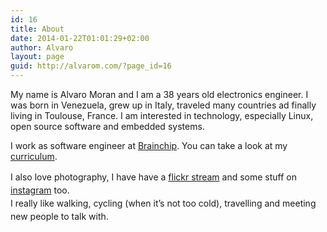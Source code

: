 ```yaml
---
id: 16
title: About
date: 2014-01-22T01:01:29+02:00
author: Alvaro
layout: page
guid: http://alvarom.com/?page_id=16
---
```



My name is Alvaro Moran and I am a 38 years old electronics engineer. I was born in Venezuela, grew up in Italy, traveled many countries ad finally living in Toulouse, France.
I am interested in technology, especially Linux, open source software and embedded systems.

I work as software engineer at [Brainchip](http://www.brainchip.com). You can take a look at my [curriculum](http://alvarom.com/curriculum/).

<span style="line-height: 1.5em;">I also love photography, I have have a <a href="http://www.flickr.com/photos/jenik/" target="_blank">flickr stream</a> and some stuff on <a href="http://instagram.com/dirac3000" target="_blank">instagram</a> too.<br /> I really like walking, cycling (when it&#8217;s not too cold), travelling and meeting new people to talk with.</span>